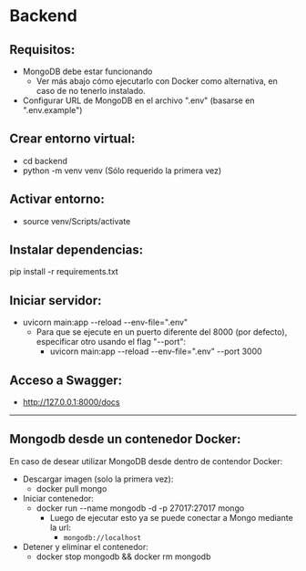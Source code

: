 # Backend

## Requisitos:
- MongoDB debe estar funcionando
  - Ver más abajo cómo ejecutarlo con Docker como alternativa, en caso de no tenerlo instalado.
- Configurar URL de MongoDB en el archivo ".env" (basarse en ".env.example")

## Crear entorno virtual:
- cd backend
- python -m venv venv (Sólo requerido la primera vez)

## Activar entorno:
- source venv/Scripts/activate

## Instalar dependencias:
pip install -r requirements.txt


## Iniciar servidor:
- uvicorn main:app --reload --env-file=".env"
  - Para que se ejecute en un puerto diferente del 8000 (por defecto), especificar otro usando el flag "--port":
    - uvicorn main:app --reload --env-file=".env" --port 3000

## Acceso a Swagger:
- http://127.0.0.1:8000/docs

---
## Mongodb desde un contenedor Docker:
En caso de desear utilizar MongoDB desde dentro de contendor Docker:
- Descargar imagen (solo la primera vez):
  - docker pull mongo
- Iniciar contenedor:
  - docker run --name mongodb -d -p 27017:27017 mongo
    - Luego de ejecutar esto ya se puede conectar a Mongo mediante la url:
      - ```mongodb://localhost```
- Detener y eliminar el contenedor:
  - docker stop mongodb && docker rm mongodb